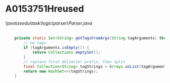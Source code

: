 # A0153751Hreused
###### \java\seedu\task\logic\parser\Parser.java
``` java
	private static Set<String> getTagsFromArgs(String tagArguments) throws IllegalValueException {
		// no tags
		if (tagArguments.isEmpty()) {
			return Collections.emptySet();
		}
		// replace first delimiter prefix, then split
		final Collection<String> tagStrings = Arrays.asList(tagArguments.replaceFirst(" ts/", "").split(" ts/"));
		return new HashSet<>(tagStrings);
	}
```
